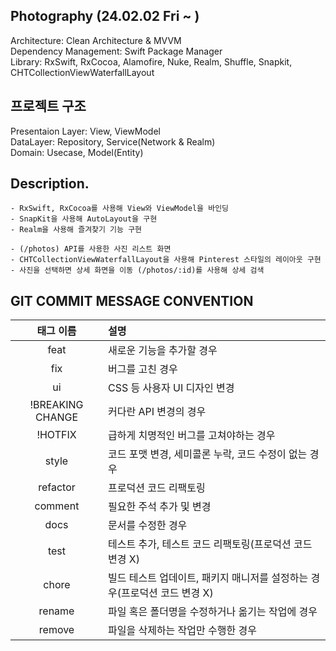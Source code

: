 ## Photography (24.02.02 Fri ~ )

Architecture: Clean Architecture & MVVM  
Dependency Management: Swift Package Manager  
Library: RxSwift, RxCocoa, Alamofire, Nuke, Realm, Shuffle, Snapkit, CHTCollectionViewWaterfallLayout  

## 프로젝트 구조
Presentaion Layer: View, ViewModel  
DataLayer: Repository, Service(Network & Realm)  
Domain: Usecase, Model(Entity)  

## Description. 
    - RxSwift, RxCocoa를 사용해 View와 ViewModel을 바인딩
    - SnapKit을 사용해 AutoLayout을 구현
    - Realm을 사용해 즐겨찾기 기능 구현
    
    - (/photos) API를 사용한 사진 리스트 화면
    - CHTCollectionViewWaterfallLayout을 사용해 Pinterest 스타일의 레이아웃 구현
    - 사진을 선택하면 상세 화면을 이동 (/photos/:id)를 사용해 상세 검색
    
## GIT COMMIT MESSAGE CONVENTION

|태그 이름|설명|
|:---:|:---|
|feat|새로운 기능을 추가할 경우|
|fix|버그를 고친 경우|
|ui|CSS 등 사용자 UI 디자인 변경|
|!BREAKING CHANGE|커다란 API 변경의 경우|
|!HOTFIX|급하게 치명적인 버그를 고쳐야하는 경우|
|style|코드 포맷 변경, 세미콜론 누락, 코드 수정이 없는 경우|
|refactor|프로덕션 코드 리팩토링|
|comment|필요한 주석 추가 및 변경|
|docs|문서를 수정한 경우|
|test|테스트 추가, 테스트 코드 리팩토링(프로덕션 코드 변경 X)|
|chore|빌드 테스트 업데이트, 패키지 매니저를 설정하는 경우(프로덕션 코드 변경 X)|
|rename|파일 혹은 폴더명을 수정하거나 옮기는 작업에 경우|
|remove|파일을 삭제하는 작업만 수행한 경우|
